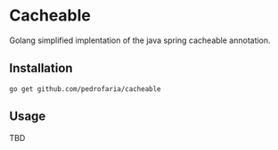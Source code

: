 # Cacheable

Golang simplified implentation of the java spring cacheable annotation.

## Installation

`go get github.com/pedrofaria/cacheable`

## Usage

TBD
